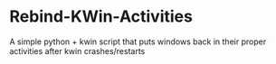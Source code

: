 # Rebind-KWin-Activities
A simple python + kwin script that puts windows back in their proper activities after kwin crashes/restarts
